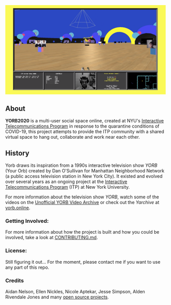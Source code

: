 ![image of 3D environment with many people moving around](docs/images/winter-show-2020.png "YORB 2020")

## About

**YORB2020** is a multi-user social space online, created at NYU's [Interactive Telecommunications Program](itp.nyu.edu) in response to the quarantine conditions of COVID-19, this project attempts to provide the ITP community with a shared virtual space to hang out, collaborate and work near each other.  

## History

Yorb draws its inspiration from a 1990s interactive television show *YORB* (Your Orb) created by Dan O'Sullivan for Manhattan Neighborhood Network (a public access television station in New York City).  It existed and evolved over several years as an ongoing project at the [Interactive Telecommunications Program](https://tisch.nyu.edu/itp) (ITP) at New York University.  

For more information about the television show *YORB*, watch some of the videos on the [Unofficial YORB Video Archive](https://www.youtube.com/playlist?list=PLsUfmDKc_P3gB0oW3y9VUZhZZ2vjHkTSv) or check out the *Yarchive* at [yorb.online](https://yorb.online/).

### Getting Involved:

For more information about how the project is built and how you could be involved, take a look at [CONTRIBUTING.md](/docs/CONTRIBUTING.md).

### License:

Still figuring it out... For the moment, please contact me if you want to use any part of this repo.  

### Credits

Aidan Nelson, Ellen Nickles, Nicole Aptekar, Jesse Simpson, Alden Rivendale Jones and many [open source projects](/docs/CREDITS.md).

